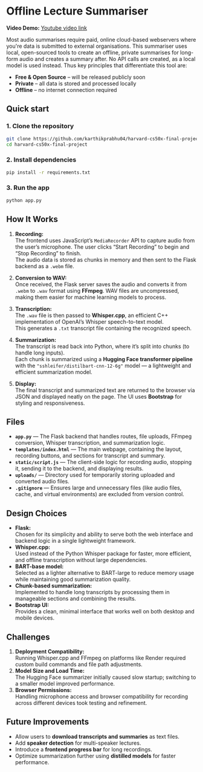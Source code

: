 # Offline Lecture Summariser

**Video Demo:** [Youtube video link](https://youtu.be/KGfzC9ksOw8)


Most audio summarises require paid, online cloud-based webservers where you're data is submitted to external organisations. This summariser uses local, open-sourced tools to create an offline, private summarises for long-form audio and creates a summary after. No API calls are created, as a local model is used instead. Thus key principles that differentiate this tool are:
- **Free & Open Source** – will be released publicly soon  
- **Private** – all data is stored and processed locally  
- **Offline** – no internet connection required  



## Quick start

### 1. Clone the repository
```bash
git clone https://github.com/karthikprabhu04/harvard-cs50x-final-project
cd harvard-cs50x-final-project
```

### 2. Install dependencies
```bash
pip install -r requirements.txt
```

### 3. Run the app
```bash
python app.py
```


## How It Works

1. **Recording:**  
   The frontend uses JavaScript’s `MediaRecorder` API to capture audio from the user’s microphone. The user clicks “Start Recording” to begin and “Stop Recording” to finish.  
   The audio data is stored as chunks in memory and then sent to the Flask backend as a `.webm` file.

2. **Conversion to WAV:**  
   Once received, the Flask server saves the audio and converts it from `.webm` to `.wav` format using **FFmpeg**. WAV files are uncompressed, making them easier for machine learning models to process.

3. **Transcription:**  
   The `.wav` file is then passed to **Whisper.cpp**, an efficient C++ implementation of OpenAI’s Whisper speech-to-text model.  
   This generates a `.txt` transcript file containing the recognized speech.

4. **Summarization:**  
   The transcript is read back into Python, where it’s split into chunks (to handle long inputs).  
   Each chunk is summarized using a **Hugging Face transformer pipeline** with the `"sshleifer/distilbart-cnn-12-6g"` model — a lightweight and efficient summarization model.

5. **Display:**  
   The final transcript and summarized text are returned to the browser via JSON and displayed neatly on the page. The UI uses **Bootstrap** for styling and responsiveness.


## Files

- **`app.py`** — The Flask backend that handles routes, file uploads, FFmpeg conversion, Whisper transcription, and summarization logic.  
- **`templates/index.html`** — The main webpage, containing the layout, recording buttons, and sections for transcript and summary.  
- **`static/script.js`** — The client-side logic for recording audio, stopping it, sending it to the backend, and displaying results.  
- **`uploads/`** — Directory used for temporarily storing uploaded and converted audio files.  
- **`.gitignore`** — Ensures large and unnecessary files (like audio files, cache, and virtual environments) are excluded from version control.  


## Design Choices

- **Flask:**  
  Chosen for its simplicity and ability to serve both the web interface and backend logic in a single lightweight framework.  
- **Whisper.cpp:**  
  Used instead of the Python Whisper package for faster, more efficient, and offline transcription without large dependencies.  
- **BART-base model:**  
  Selected as a lighter alternative to BART-large to reduce memory usage while maintaining good summarization quality.  
- **Chunk-based summarization:**  
  Implemented to handle long transcripts by processing them in manageable sections and combining the results.  
- **Bootstrap UI:**  
  Provides a clean, minimal interface that works well on both desktop and mobile devices.  


## Challenges

1. **Deployment Compatibility:**  
   Running Whisper.cpp and FFmpeg on platforms like Render required custom build commands and file path adjustments.  
2. **Model Size and Load Time:**  
   The Hugging Face summarizer initially caused slow startup; switching to a smaller model improved performance.  
3. **Browser Permissions:**  
   Handling microphone access and browser compatibility for recording across different devices took testing and refinement.



## Future Improvements

- Allow users to **download transcripts and summaries** as text files.  
- Add **speaker detection** for multi-speaker lectures.  
- Introduce a **frontend progress bar** for long recordings.  
- Optimize summarization further using **distilled models** for faster performance.  




